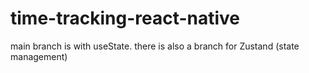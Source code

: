 # time-tracking-react-native

main branch is with useState.
there is also a branch for Zustand (state management)
